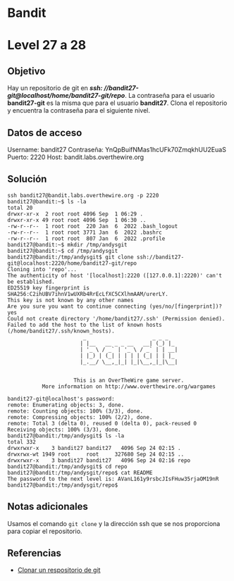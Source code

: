 # Bandit
# Level 27 a 28
## Objetivo
Hay un repositorio de git en ***ssh: //bandit27-git@localhost/home/bandit27-git/repo***. La contraseña para el usuario **bandit27-git** es la misma que para el usuario **bandit27**.
Clona el repositorio y encuentra la contraseña para el siguiente nivel.

## Datos de acceso
Username: bandit27
Contraseña: YnQpBuifNMas1hcUFk70ZmqkhUU2EuaS
Puerto: 2220
Host:  bandit.labs.overthewire.org

## Solución
 ```shell
ssh bandit27@bandit.labs.overthewire.org -p 2220
bandit27@bandit:~$ ls -la
total 20
drwxr-xr-x  2 root root 4096 Sep  1 06:29 .
drwxr-xr-x 49 root root 4096 Sep  1 06:30 ..
-rw-r--r--  1 root root  220 Jan  6  2022 .bash_logout
-rw-r--r--  1 root root 3771 Jan  6  2022 .bashrc
-rw-r--r--  1 root root  807 Jan  6  2022 .profile
bandit27@bandit:~$ mkdir /tmp/andysgit
bandit27@bandit:~$ cd /tmp/andysgit
bandit27@bandit:/tmp/andysgit$ git clone ssh://bandit27-git@localhost:2220/home/bandit27-git/repo
Cloning into 'repo'...
The authenticity of host '[localhost]:2220 ([127.0.0.1]:2220)' can't be established.
ED25519 key fingerprint is SHA256:C2ihUBV7ihnV1wUXRb4RrEcLfXC5CXlhmAAM/urerLY.
This key is not known by any other names
Are you sure you want to continue connecting (yes/no/[fingerprint])? yes
Could not create directory '/home/bandit27/.ssh' (Permission denied).
Failed to add the host to the list of known hosts (/home/bandit27/.ssh/known_hosts).
                         _                     _ _ _
                        | |__   __ _ _ __   __| (_) |_
                        | '_ \ / _` | '_ \ / _` | | __|
                        | |_) | (_| | | | | (_| | | |_
                        |_.__/ \__,_|_| |_|\__,_|_|\__|


                      This is an OverTheWire game server.
            More information on http://www.overthewire.org/wargames

bandit27-git@localhost's password:
remote: Enumerating objects: 3, done.
remote: Counting objects: 100% (3/3), done.
remote: Compressing objects: 100% (2/2), done.
remote: Total 3 (delta 0), reused 0 (delta 0), pack-reused 0
Receiving objects: 100% (3/3), done.
bandit27@bandit:/tmp/andysgit$ ls -la
total 332
drwxrwxr-x    3 bandit27 bandit27   4096 Sep 24 02:15 .
drwxrwx-wt 1949 root     root     327680 Sep 24 02:15 ..
drwxrwxr-x    3 bandit27 bandit27   4096 Sep 24 02:16 repo
bandit27@bandit:/tmp/andysgit$ cd repo
bandit27@bandit:/tmp/andysgit/repo$ cat README
The password to the next level is: AVanL161y9rsbcJIsFHuw35rjaOM19nR
bandit27@bandit:/tmp/andysgit/repo$

```
 
## Notas adicionales
Usamos el comando `git clone` y la dirección ssh que se nos proporciona para copiar el repositorio.
 
## Referencias
- [Clonar un respositorio de git](https://docs.github.com/es/repositories/creating-and-managing-repositories/cloning-a-repository)
